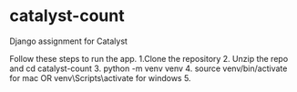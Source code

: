 # catalyst-count
Django assignment for Catalyst

Follow these steps to run the app.
1.Clone the repository
2. Unzip the repo and cd catalyst-count
3. python -m venv venv
4. source venv/bin/activate for mac OR venv\Scripts\activate for windows
5. 
